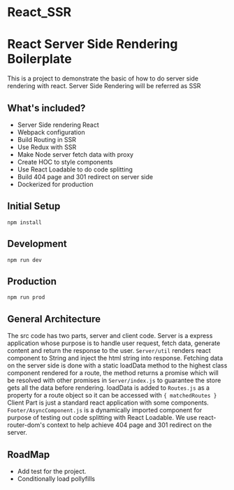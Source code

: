 # React_SSR
# React Server Side Rendering Boilerplate
This is a project to demonstrate the basic of how to do server side rendering with react. Server Side Rendering will be referred as SSR

## What's included?
* Server Side rendering React
* Webpack configuration
* Build Routing in SSR
* Use Redux with SSR
* Make Node server fetch data with proxy
* Create HOC to style components
* Use React Loadable to do code splitting
* Build 404 page and 301 redirect on server side
* Dockerized for production

## Initial Setup
```
npm install
```
## Development
```
npm run dev
```
## Production
```
npm run prod
```
## General Architecture
The src code has two parts, server and client code. Server is a express application whose purpose is to handle user request, fetch data, generate content and return the response to the user. ```Server/util``` renders react component to String and inject the html string into response. Fetching data on the server side is done with a static loadData method to the highest class component rendered for a route, the method returns a promise which will be resolved with other promises in ```Server/index.js``` to guarantee the store gets all the data before rendering. loadData is added to ```Routes.js``` as a property for a route object so it can be accessed with ```{ matchedRoutes }```
Client Part is just a standard react application with some components. ```Footer/AsyncComponent.js``` is a dynamically imported component for purpose of testing out code splitting with React Loadable. We use react-router-dom's context to help achieve 404 page and 301 redirect on the server.
## RoadMap
* Add test for the project.
* Conditionally load pollyfills
